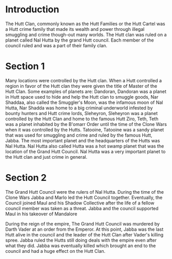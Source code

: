 # Introduction

The Hutt Clan, commonly known as the Hutt Families or the Hutt Cartel was a Hutt crime family that made its wealth and power through illegal smuggling and crime though-out many worlds.
The Hutt clan was ruled on a planet called Nal Hutta by the grand Hutt council.
Each member of the council ruled and was a part of their family clan.

# Section 1

Many locations were controlled by the Hutt clan.
When a Hutt controlled a region in favor of the Hutt clan they were given the title of Master of the Hutt Clan.
Some examples of planets are: Dandoran, Dandoran was a planet in Hutt space used to hide and help the Hutt clan to smuggle goods, Nar Shaddaa, also called the Smuggler's Moon, was the infamous moon of Nal Hutta, Nar Shadda was home to a big criminal underworld infested by bounty hunters and Hutt crime lords, Sleheyron, Sleheyron was a planet controlled by the Hutt Clan and home to the famous Hutt Ziro, Teth, Teth was a planet inhabited by the B'omarr Order until the time of the Clone Wars when it was controlled by the Hutts.
Tatooine, Tatooine was a sandy planet that was used for smuggling and crime and ruled by the famous Hutt, Jabba.
The most important planet and the headquarters of the Hutts was Nal Hutta.
Nal Hutta also called Hutta was a hot swamp planet that was the location of the Grand Hutt Council.
Nal Hutta was a very important planet to the Hutt clan and just crime in general.

# Section 2

The Grand Hutt Council were the rulers of Nal Hutta.
During the time of the Clone Wars Jabba and Marlo led the Hutt Council together.
Eventually, the Council joined Maul and his Shadow Collective after the life of a fellow council member was taken as a threat.
Jabba and the council supported Maul in his takeover of Mandalore

During the reign of the empire, The Grand Hutt Council was murdered by Darth Vader at an order from the Emperor.
At this point, Jabba was the last Hutt alive in the council and the leader of the Hutt Clan after Vader's killing spree.
Jabba ruled the Hutts still doing deals with the empire even after what they did.
Jabba was eventually killed which brought an end to the council and had a huge effect on the Hutt Clan.

